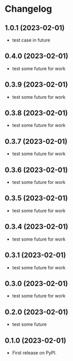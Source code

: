 # Changelog

## 1.0.1 (2023-02-01)

* test case in future

## 0.4.0 (2023-02-01)

* test some future for work

## 0.3.9 (2023-02-01)

* test some future for work

## 0.3.8 (2023-02-01)

* test some future for work

## 0.3.7 (2023-02-01)

* test some future for work

## 0.3.6 (2023-02-01)

* test some future for work

## 0.3.5 (2023-02-01)

* test some future for work

## 0.3.4 (2023-02-01)

* test some future for work

## 0.3.1 (2023-02-01)

* test some future for work

## 0.3.0 (2023-02-01)

* test some future for work

## 0.2.0 (2023-02-01)

* test some future

## 0.1.0 (2023-02-01)

* First release on PyPI.
